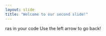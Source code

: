 ```yaml
---
layout: slide
title: "Welcome to our second slide!"
---
```

ras in your code
Use the left arrow to go back!
